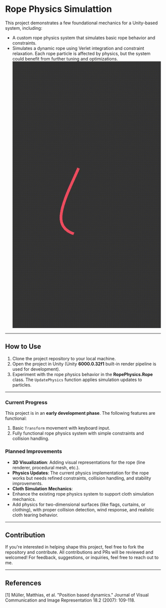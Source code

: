 # Rope Physics Simulattion

This project demonstrates a few foundational mechanics for a Unity-based system, including:
- A custom rope physics system that simulates basic rope behavior and constraints.
- Simulates a dynamic rope using Verlet integration and constraint relaxation. Each rope particle is affected by physics, but the system could benefit from further tuning and optimizations.
![Alt Text](https://github.com/bugrahanakbulut/rope_physics/blob/main/Resources/rope_movement.gif)

---

## How to Use

1. Clone the project repository to your local machine.
2. Open the project in Unity (Unity **6000.0.32f1** built-in render pipeline is used for development).
3. Experiment with the rope physics behavior in the **RopePhysics.Rope** class. The `UpdatePhysics` function applies simulation updates to particles.

---

### Current Progress
This project is in an **early development phase**. The following features are functional:
1. Basic `Transform` movement with keyboard input.
2. Fully functional rope physics system with simple constraints and collision handling.

### Planned Improvements
- **3D Visualization**: Adding visual representations for the rope (line renderer, procedural mesh, etc.).
- **Physics Updates**: The current physics implementation for the rope works but needs refined constraints, collision handling, and stability improvements.
- **Cloth Simulation Mechanics**: 
- Enhance the existing rope physics system to support cloth simulation mechanics.
- Add physics for two-dimensional surfaces (like flags, curtains, or clothing), with proper collision detection, wind response, and realistic cloth tearing behavior.

---

## Contribution

If you're interested in helping shape this project, feel free to fork the repository and contribute. All contributions and PRs will be reviewed and welcomed!
For feedback, suggestions, or inquiries, feel free to reach out to me.

---

## References
[1] Müller, Matthias, et al. "Position based dynamics." Journal of Visual Communication and Image Representation 18.2 (2007): 109-118.

